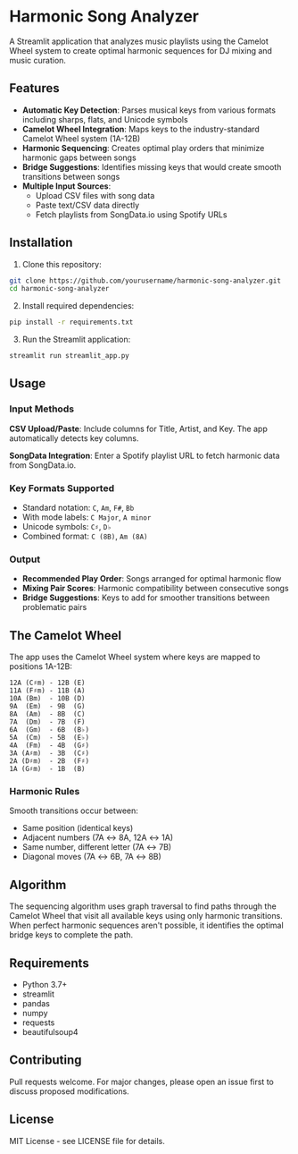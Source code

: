 # Harmonic Song Analyzer

A Streamlit application that analyzes music playlists using the Camelot Wheel system to create optimal harmonic sequences for DJ mixing and music curation.

## Features

- **Automatic Key Detection**: Parses musical keys from various formats including sharps, flats, and Unicode symbols
- **Camelot Wheel Integration**: Maps keys to the industry-standard Camelot Wheel system (1A-12B)
- **Harmonic Sequencing**: Creates optimal play orders that minimize harmonic gaps between songs
- **Bridge Suggestions**: Identifies missing keys that would create smooth transitions between songs
- **Multiple Input Sources**: 
  - Upload CSV files with song data
  - Paste text/CSV data directly
  - Fetch playlists from SongData.io using Spotify URLs

## Installation

1. Clone this repository:
```bash
git clone https://github.com/yourusername/harmonic-song-analyzer.git
cd harmonic-song-analyzer
```

2. Install required dependencies:
```bash
pip install -r requirements.txt
```

3. Run the Streamlit application:
```bash
streamlit run streamlit_app.py
```

## Usage

### Input Methods

**CSV Upload/Paste**: Include columns for Title, Artist, and Key. The app automatically detects key columns.

**SongData Integration**: Enter a Spotify playlist URL to fetch harmonic data from SongData.io.

### Key Formats Supported

- Standard notation: `C`, `Am`, `F#`, `Bb`
- With mode labels: `C Major`, `A minor`
- Unicode symbols: `C♯`, `D♭`
- Combined format: `C (8B)`, `Am (8A)`

### Output

- **Recommended Play Order**: Songs arranged for optimal harmonic flow
- **Mixing Pair Scores**: Harmonic compatibility between consecutive songs
- **Bridge Suggestions**: Keys to add for smoother transitions between problematic pairs

## The Camelot Wheel

The app uses the Camelot Wheel system where keys are mapped to positions 1A-12B:

```
12A (C♯m) - 12B (E)
11A (F♯m) - 11B (A)
10A (Bm)  - 10B (D)
9A  (Em)  - 9B  (G)
8A  (Am)  - 8B  (C)
7A  (Dm)  - 7B  (F)
6A  (Gm)  - 6B  (B♭)
5A  (Cm)  - 5B  (E♭)
4A  (Fm)  - 4B  (G♯)
3A (A♯m)  - 3B  (C♯)
2A (D♯m)  - 2B  (F♯)
1A (G♯m)  - 1B  (B)
```

### Harmonic Rules

Smooth transitions occur between:
- Same position (identical keys)
- Adjacent numbers (7A ↔ 8A, 12A ↔ 1A)
- Same number, different letter (7A ↔ 7B)
- Diagonal moves (7A ↔ 6B, 7A ↔ 8B)

## Algorithm

The sequencing algorithm uses graph traversal to find paths through the Camelot Wheel that visit all available keys using only harmonic transitions. When perfect harmonic sequences aren't possible, it identifies the optimal bridge keys to complete the path.

## Requirements

- Python 3.7+
- streamlit
- pandas
- numpy
- requests
- beautifulsoup4

## Contributing

Pull requests welcome. For major changes, please open an issue first to discuss proposed modifications.

## License

MIT License - see LICENSE file for details.